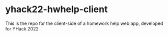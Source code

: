 # yhack22-hwhelp-client
This is the repo for the client-side of a homework help web app, developed for YHack 2022
